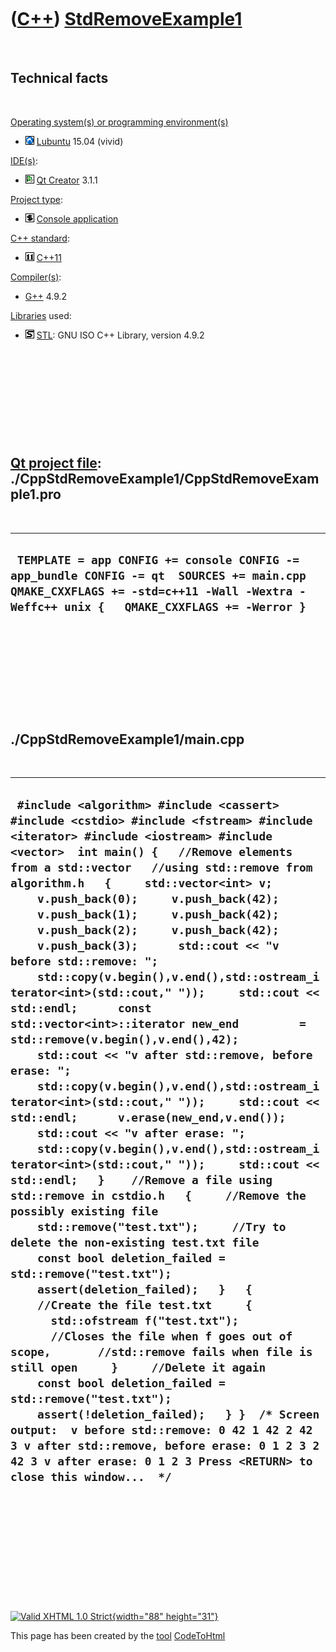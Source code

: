 



 

 

 

 

 

([C++](Cpp.htm)) [StdRemoveExample1](CppStdRemoveExample1.htm)
==============================================================

 

Technical facts
---------------

 

[Operating system(s) or programming environment(s)](CppOs.htm)

-   ![Lubuntu](PicLubuntu.png) [Lubuntu](CppLubuntu.htm) 15.04 (vivid)

[IDE(s)](CppIde.htm):

-   ![Qt Creator](PicQtCreator.png) [Qt Creator](CppQtCreator.htm) 3.1.1

[Project type](CppQtProjectType.htm):

-   ![console](PicConsole.png) [Console
    application](CppConsoleApplication.htm)

[C++ standard](CppStandard.htm):

-   ![C++11](PicCpp11.png) [C++11](Cpp11.htm)

[Compiler(s)](CppCompiler.htm):

-   [G++](CppGpp.htm) 4.9.2

[Libraries](CppLibrary.htm) used:

-   ![STL](PicStl.png) [STL](CppStl.htm): GNU ISO C++ Library, version
    4.9.2

 

 

 

 

 

[Qt project file](CppQtProjectFile.htm): ./CppStdRemoveExample1/CppStdRemoveExample1.pro
----------------------------------------------------------------------------------------

 

  --------------------------------------------------------------------------------------------------------------------------------------------------------------------------------------
  ` TEMPLATE = app CONFIG += console CONFIG -= app_bundle CONFIG -= qt  SOURCES += main.cpp  QMAKE_CXXFLAGS += -std=c++11 -Wall -Wextra -Weffc++ unix {   QMAKE_CXXFLAGS += -Werror }`
  --------------------------------------------------------------------------------------------------------------------------------------------------------------------------------------

 

 

 

 

 

./CppStdRemoveExample1/main.cpp
-------------------------------

 

  -----------------------------------------------------------------------------------------------------------------------------------------------------------------------------------------------------------------------------------------------------------------------------------------------------------------------------------------------------------------------------------------------------------------------------------------------------------------------------------------------------------------------------------------------------------------------------------------------------------------------------------------------------------------------------------------------------------------------------------------------------------------------------------------------------------------------------------------------------------------------------------------------------------------------------------------------------------------------------------------------------------------------------------------------------------------------------------------------------------------------------------------------------------------------------------------------------------------------------------------------------------------------------------------------------------------------------------------------------------------------------------------------------------------------------------------------------------------------------------------------------------------------------------------------------------------------------------------------------------------------------------------------------------------------------------------------------------------------------------------------------------------------------------
  ` #include <algorithm> #include <cassert> #include <cstdio> #include <fstream> #include <iterator> #include <iostream> #include <vector>  int main() {   //Remove elements from a std::vector   //using std::remove from algorithm.h   {     std::vector<int> v;     v.push_back(0);     v.push_back(42);     v.push_back(1);     v.push_back(42);     v.push_back(2);     v.push_back(42);     v.push_back(3);      std::cout << "v before std::remove: ";     std::copy(v.begin(),v.end(),std::ostream_iterator<int>(std::cout," "));     std::cout << std::endl;      const std::vector<int>::iterator new_end         = std::remove(v.begin(),v.end(),42);      std::cout << "v after std::remove, before erase: ";     std::copy(v.begin(),v.end(),std::ostream_iterator<int>(std::cout," "));     std::cout << std::endl;      v.erase(new_end,v.end());      std::cout << "v after erase: ";     std::copy(v.begin(),v.end(),std::ostream_iterator<int>(std::cout," "));     std::cout << std::endl;   }    //Remove a file using std::remove in cstdio.h   {     //Remove the possibly existing file     std::remove("test.txt");     //Try to delete the non-existing test.txt file     const bool deletion_failed = std::remove("test.txt");     assert(deletion_failed);   }   {     //Create the file test.txt     {       std::ofstream f("test.txt");       //Closes the file when f goes out of scope,       //std::remove fails when file is still open     }     //Delete it again     const bool deletion_failed = std::remove("test.txt");     assert(!deletion_failed);   } }  /* Screen output:  v before std::remove: 0 42 1 42 2 42 3 v after std::remove, before erase: 0 1 2 3 2 42 3 v after erase: 0 1 2 3 Press <RETURN> to close this window...  */`
  -----------------------------------------------------------------------------------------------------------------------------------------------------------------------------------------------------------------------------------------------------------------------------------------------------------------------------------------------------------------------------------------------------------------------------------------------------------------------------------------------------------------------------------------------------------------------------------------------------------------------------------------------------------------------------------------------------------------------------------------------------------------------------------------------------------------------------------------------------------------------------------------------------------------------------------------------------------------------------------------------------------------------------------------------------------------------------------------------------------------------------------------------------------------------------------------------------------------------------------------------------------------------------------------------------------------------------------------------------------------------------------------------------------------------------------------------------------------------------------------------------------------------------------------------------------------------------------------------------------------------------------------------------------------------------------------------------------------------------------------------------------------------------------

 

 

 

 

 





 

[![Valid XHTML 1.0 Strict](valid-xhtml10.png){width="88"
height="31"}](http://validator.w3.org/check?uri=referer)

This page has been created by the [tool](Tools.htm)
[CodeToHtml](ToolCodeToHtml.htm)
